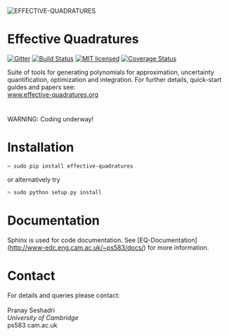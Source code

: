 ![EFFECTIVE-QUADRATURES](https://static.wixstatic.com/media/dad873_3938470ea83849db8b53716c94dd20e8~mv2.png/v1/fill/w_269,h_66,al_c,usm_0.66_1.00_0.01/dad873_3938470ea83849db8b53716c94dd20e8~mv2.png)

# Effective Quadratures
[![Gitter](https://badges.gitter.im/gitterHQ/gitter.svg)](https://gitter.im/Effective-Quadratures)  [![Build Status](https://travis-ci.org/Effective-Quadratures/Effective-Quadratures.svg?branch=dev)](https://travis-ci.org/Effective-Quadratures/Effective-Quadratures)
[![MIT licensed](https://img.shields.io/badge/license-MIT-blue.svg)](https://raw.githubusercontent.com/Effective-Quadratures/Effective-Quadratures/MAIN/LICENSE.rst)
[![Coverage Status](https://coveralls.io/repos/github/Effective-Quadratures/Effective-Quadratures/badge.svg?branch=MAIN)](https://coveralls.io/github/Effective-Quadratures/Effective-Quadratures?branch=MAIN)

Suite of tools for generating polynomials for approximation, uncertainty quantification, optimization and integration. For further details, quick-start guides and papers see:
<br>
www.effective-quadratures.org
<br>
#

WARNING: Coding underway!<br>

# Installation

```bash
> sudo pip install effective-quadratures
```
or alternatively try
```bash
> sudo python setup.py install
```
# Documentation

Sphinx is used for code documentation. See [EQ-Documentation] (http://www-edc.eng.cam.ac.uk/~ps583/docs/) for more information.

# Contact
For details and queries please contact:<br>
<br>
Pranay Seshadri <br>
*University of Cambridge* <br>
ps583 <at> cam.ac.uk
